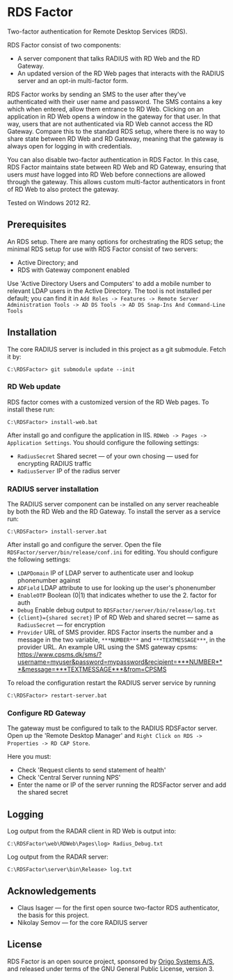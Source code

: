 # RDS Factor

Two-factor authentication for Remote Desktop Services (RDS).

RDS Factor consist of two components:
* A server component that talks RADIUS with RD Web and the RD Gateway.
* An  updated version  of the  RD Web  pages that  interacts with  the
  RADIUS server and an opt-in multi-factor form.

RDS Factor works by sending an SMS to the user after they've
authenticated with their user name and password. The SMS contains a
key which when entered, allow them entrance to RD Web. Clicking on an
application in RD Web opens a window in the gateway for that user. In
that way, users that are not authenticated via RD Web cannot access
the RD Gateway. Compare this to the standard RDS setup, where there is
no way to share state between RD Web and RD Gateway, meaning that the
gateway is always open for logging in with credentials.

You can also disable two-factor authentication in RDS Factor. In this
case, RDS Factor maintains state between RD Web and RD Gateway,
ensuring that users *must* have logged into RD Web before connections
are allowed through the gateway. This allows custom multi-factor
authenticators in front of RD Web to also protect the gateway.

Tested on Windows 2012 R2.

## Prerequisites

An RDS setup. There are many options for orchestrating the RDS setup; the minimal RDS setup for use with RDS Factor consist of two servers: 
* Active Directory; and
* RDS with Gateway component enabled

Use 'Active Directory Users and Computers' to add a mobile number to
relevant LDAP users in the Active Directory. The tool is not installed
per default; you can find it in `Add Roles -> Features -> Remote
Server Administration Tools -> AD DS Tools -> AD DS Snap-Ins And
Command-Line Tools`

## Installation

The core RADIUS server is included in this project as a git submodule. Fetch it by:

```
C:\RDSFactor> git submodule update --init
```

### RD Web update
RDS factor comes with a customized version of the RD Web pages. To install these run:

```
C:\RDSFactor> install-web.bat
```

After install go and configure the application in IIS. `RDWeb -> Pages -> Application Settings`. You should configure the following settings:
* `RadiusSecret` Shared secret — of your own chosing — used for encrypting RADIUS traffic
* `RadiusServer` IP of the radius server

### RADIUS server installation

The RADIUS server component can be installed on any server reacheable by both the RD Web and the RD Gateway. To install the server as a service run:

```
C:\RDSFactor> install-server.bat
```

After install go and configure the server. Open the file `RDSFactor/server/bin/release/conf.ini` for editing. You should configure the following settings:
* `LDAPDomain` IP of LDAP server to authenticate user and lookup phonenumber against 
* `ADField` LDAP attribute to use for looking up the user's phonenumber
* `EnableOTP` Boolean (0|1) that indicates whether to use the 2. factor for auth
* `Debug` Enable debug output to  `RDSFactor/server/bin/release/log.txt`
* `{client}={shared secret}` IP of RD Web and shared secret — same as
  `RadiusSecret` — for encryption
* `Provider` URL of SMS provider. RDS Factor inserts the number and a message in the two variable, `***NUMBER***` and `***TEXTMESSAGE***`, in the provider URL. An example URL using the SMS gateway cpsms: https://www.cpsms.dk/sms/?username=myuser&password=mypassword&recipient=***NUMBER***&message=***TEXTMESSAGE***&from=CPSMS

To reload the configuration restart the RADIUS server service by running
```
C:\RDSFactor> restart-server.bat
```

### Configure RD Gateway

The gateway must be configured to talk to the RADIUS RDSFactor server. Open up the 'Remote Desktop Manager' and
`Right Click on RDS -> Properties -> RD CAP Store`. 

Here you must:
* Check 'Request clients to send statement of health' 
* Check 'Central Server running NPS'
* Enter the name or IP of the server running the RDSFactor server and add the shared secret

## Logging

Log output from the RADAR client in RD Web is output into:
```
C:\RDSFactor\web\RDWeb\Pages\log> Radius_Debug.txt
```

Log output from the RADAR server:
```
C:\RDSFactor\server\bin\Release> log.txt
```

## Acknowledgements

* Claus Isager — for the first open source two-factor RDS
  authenticator, the basis for this project.
* Nikolay Semov — for the core RADIUS server 

## License

RDS Factor is an open source project, sponsored by
[Origo Systems A/S](https://origo.io), and released under terms of the
GNU General Public License, version 3.
